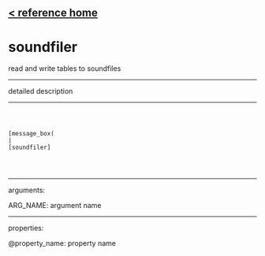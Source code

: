 [< reference home](ceammc_lib.html)
---

# soundfiler


read and write tables to soundfiles

---

detailed description
<br>


---


```



[message_box(                                 
|
[soundfiler]


            
```

---
arguments:

ARG_NAME: argument name<br>

---
properties:

@property_name: property name<br>


